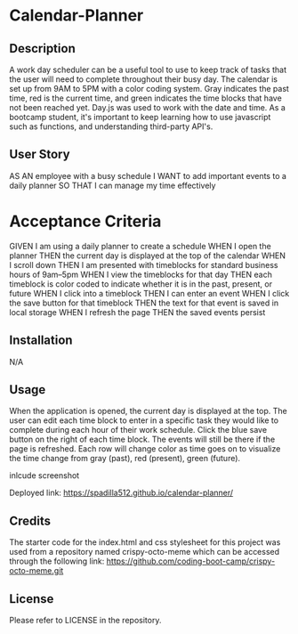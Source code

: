 # Calendar-Planner

## Description

A work day scheduler can be a useful tool to use to keep track of tasks that the user will need to complete throughout their busy day. The calendar is set up from 9AM to 5PM with a color coding system. Gray indicates the past time, red is the current time, and green indicates the time blocks that have not been reached yet. Day.js was used to work with the date and time. As a bootcamp student, it's important to keep learning how to use javascript such as functions, and understanding third-party API's. 

## User Story

AS AN employee with a busy schedule
I WANT to add important events to a daily planner
SO THAT I can manage my time effectively

# Acceptance Criteria

GIVEN I am using a daily planner to create a schedule
WHEN I open the planner
THEN the current day is displayed at the top of the calendar
WHEN I scroll down
THEN I am presented with timeblocks for standard business hours of 9am&ndash;5pm
WHEN I view the timeblocks for that day
THEN each timeblock is color coded to indicate whether it is in the past, present, or future
WHEN I click into a timeblock
THEN I can enter an event
WHEN I click the save button for that timeblock
THEN the text for that event is saved in local storage
WHEN I refresh the page
THEN the saved events persist

## Installation

N/A

## Usage

When the application is opened, the current day is displayed at the top. The user can edit each time block to enter in a specific task they would like to complete during each hour of their work schedule. Click the blue save button on the right of each time block. The events will still be there if the page is refreshed. Each row will change color as time goes on to visualize the time change from gray (past), red (present), green (future).

inlcude screenshot

Deployed link: https://spadilla512.github.io/calendar-planner/

## Credits

The starter code for the index.html and css stylesheet for this project was used from a repository named crispy-octo-meme which can be accessed through the following link: https://github.com/coding-boot-camp/crispy-octo-meme.git

## License

Please refer to LICENSE in the repository. 